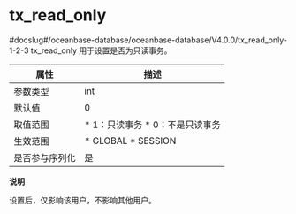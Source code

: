 tx_read_only 
=================================
#docslug#/oceanbase-database/oceanbase-database/V4.0.0/tx_read_only-1-2-3
tx_read_only 用于设置是否为只读事务。


| **属性**  |                                                   **描述**                                                    |
|---------|-------------------------------------------------------------------------------------------------------------|
| 参数类型    | int                                                                                                         |
| 默认值     | 0                                                                                                           |
| 取值范围    | * 1：只读事务   * 0：不是只读事务    |
| 生效范围    | * GLOBAL   * SESSION     |
| 是否参与序列化 | 是                                                                                                           |


**说明**



设置后，仅影响该用户，不影响其他用户。
